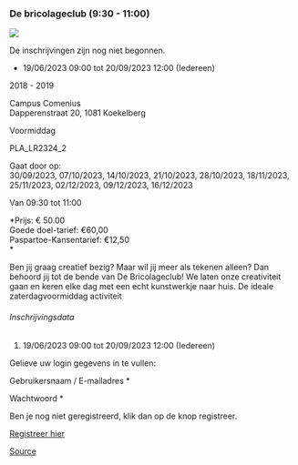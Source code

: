 ### De bricolageclub (9:30 - 11:00)

![](https://s3-eu-west-1.amazonaws.com/os-kwdo/prod/vgc/images/activity/647de4f7f27b8_De_Bricolageclub.jpg)

De inschrijvingen zijn nog niet begonnen.

* 19/06/2023 09:00 tot 20/09/2023 12:00 (Iedereen)

2018 - 2019

Campus Comenius  
Dapperenstraat 20, 1081 Koekelberg

Voormiddag

PLA\_LR2324\_2

Gaat door op:  
30/09/2023, 07/10/2023, 14/10/2023, 21/10/2023, 28/10/2023, 18/11/2023, 25/11/2023, 02/12/2023, 09/12/2023, 16/12/2023

Van 09:30 tot 11:00

*Prijs: € 50.00  
Goede doel-tarief: €60,00  
Paspartoe-Kansentarief: €12,50  
*

Ben jij graag creatief bezig? Maar wil jij meer als tekenen alleen? Dan behoord jij tot de bende van De Bricolageclub! We laten onze creativiteit gaan en keren elke dag met een echt kunstwerkje naar huis. De ideale zaterdagvoormiddag activiteit

###### Inschrijvingsdata

1.  19/06/2023 09:00 tot 20/09/2023 12:00 (Iedereen)

Gelieve uw login gegevens in te vullen:

Gebruikersnaam / E-mailadres * 

Wachtwoord * 

  

Ben je nog niet geregistreerd, klik dan op de knop registreer.

[Registreer hier](/registration)

[Source](https://tickets.vgc.be/activity/subscribe/PLA_LR2324_2)